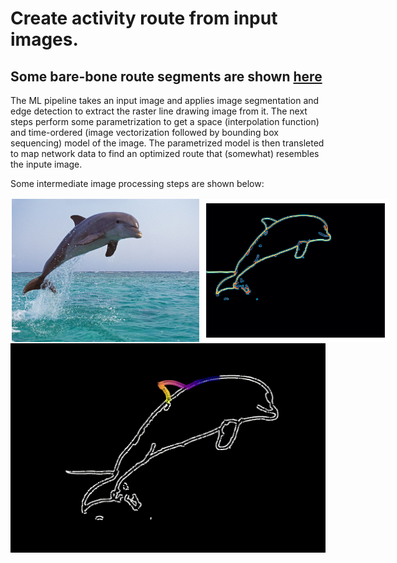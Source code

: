 # Create activity route from input images.

## Some bare-bone route segments are shown [here](https://ssarkarbht.github.io/map-art/)

The ML pipeline takes an input image and applies image segmentation and edge detection to extract the raster line drawing image from it. The next steps perform some parametrization to get a space (interpolation function) and time-ordered (image vectorization followed by bounding box sequencing) model of the image. The parametrized model is then transleted to map network data to find an optimized route that (somewhat) resembles the inpute image.

Some intermediate image processing steps are shown below:
<div style="display: flex; width:600px;">
  <img src="resources/dolphin_original.jpg" alt="Image 1" style="width: 50%; padding: 2px;">
  <img src="resources/dolphin_heatmap.png" alt="Image 2" style="width: 50%; padding: 2px;">
</div>

<div style="display: flex; justify-content: center;">
  <img src="resources/dolphin_tracking.gif" alt="Your GIF">
</div>
